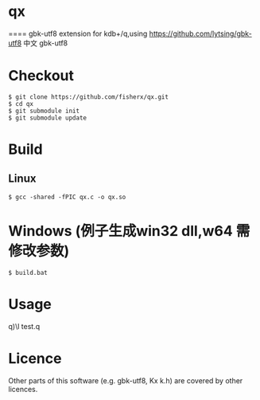 # qx
====
gbk-utf8 extension for kdb+/q,using  https://github.com/lytsing/gbk-utf8
中文 gbk-utf8 
# Checkout

    $ git clone https://github.com/fisherx/qx.git
    $ cd qx
    $ git submodule init
    $ git submodule update

# Build
## Linux 
    $ gcc -shared -fPIC qx.c -o qx.so
# Windows (例子生成win32 dll,w64 需修改参数)  
    $ build.bat
    

# Usage

  q)\l test.q
  
# Licence

Other parts of this software (e.g. gbk-utf8, Kx k.h) are covered by other licences.
